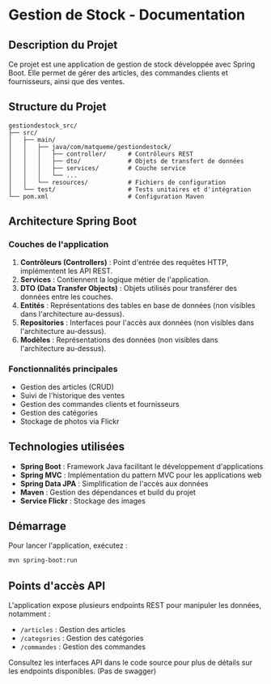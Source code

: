# Gestion de Stock - Documentation

## Description du Projet

Ce projet est une application de gestion de stock développée avec Spring Boot. Elle permet de gérer des articles, des commandes clients et fournisseurs, ainsi que des ventes.

## Structure du Projet

```
gestiondestock_src/
├── src/
│   ├── main/
│   │   ├── java/com/matqueme/gestiondestock/
│   │   │   ├── controller/      # Contrôleurs REST
│   │   │   ├── dto/             # Objets de transfert de données
│   │   │   ├── services/        # Couche service
│   │   │   └── ...
│   │   └── resources/           # Fichiers de configuration
│   └── test/                    # Tests unitaires et d'intégration
└── pom.xml                      # Configuration Maven
```

## Architecture Spring Boot

### Couches de l'application

1. **Contrôleurs (Controllers)** : Point d'entrée des requêtes HTTP, implémentent les API REST.
2. **Services** : Contiennent la logique métier de l'application.
3. **DTO (Data Transfer Objects)** : Objets utilisés pour transférer des données entre les couches.
4. **Entités** : Représentations des tables en base de données (non visibles dans l'architecture au-dessus).
5. **Repositories** : Interfaces pour l'accès aux données (non visibles dans l'architecture au-dessus).
6. **Modèles** : Représentations des données (non visibles dans l'architecture au-dessus).

### Fonctionnalités principales

- Gestion des articles (CRUD)
- Suivi de l'historique des ventes
- Gestion des commandes clients et fournisseurs
- Gestion des catégories
- Stockage de photos via Flickr

## Technologies utilisées

- **Spring Boot** : Framework Java facilitant le développement d'applications
- **Spring MVC** : Implémentation du pattern MVC pour les applications web
- **Spring Data JPA** : Simplification de l'accès aux données
- **Maven** : Gestion des dépendances et build du projet
- **Service Flickr** : Stockage des images

## Démarrage

Pour lancer l'application, exécutez :

```bash
mvn spring-boot:run
```

## Points d'accès API

L'application expose plusieurs endpoints REST pour manipuler les données, notamment :

- `/articles` : Gestion des articles
- `/categories` : Gestion des catégories
- `/commandes` : Gestion des commandes

Consultez les interfaces API dans le code source pour plus de détails sur les endpoints disponibles. (Pas de swagger)
